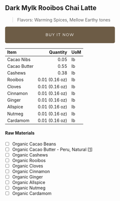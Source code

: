 ## Dark Mylk Rooibos Chai Latte
> Flavors: Warming Spices, Mellow Earthy tones

[![Buy Now](/assets/images/buy-now.png "Buy Now")](https://shop.osocra.com/collections/bars/products/21111014)

| Item | Quantity | UoM  |
| :---     | ---:    | :--- |
| Cacao Nibs  | 0.05   | lb    |
| Cacao Butter   | 0.55   | lb    |
| Cashews   | 0.38  | lb      |
| Rooibos   | 0.01 (0.16 oz) | lb      |
| Cloves   | 0.01 (0.16 oz) | lb      |
| Cinnamon   | 0.01 (0.16 oz) | lb      |
| Ginger   | 0.01 (0.16 oz) | lb      |
| Allspice   | 0.01 (0.16 oz) | lb      |
| Nutmeg   | 0.01 (0.16 oz) | lb      |
| Cardamom   | 0.01 (0.16 oz) | lb      |

#### Raw Materials
- [ ] Organic Cacao Beans
- [ ] Organic Cacao Butter - Peru, Natural [[1](/vendors)]
- [ ] Organic Cashews 
- [ ] Organic Rooibos
- [ ] Organic Cloves
- [ ] Organic Cinnamon
- [ ] Organic Ginger
- [ ] Organic Allspice
- [ ] Organic Nutmeg
- [ ] Organic Cardamom
